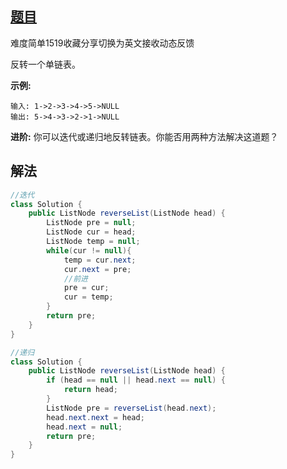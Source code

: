 ## [题目](https://leetcode-cn.com/problems/reverse-linked-list/)

难度简单1519收藏分享切换为英文接收动态反馈

反转一个单链表。

**示例:**

```
输入: 1->2->3->4->5->NULL
输出: 5->4->3->2->1->NULL
```

**进阶:**
你可以迭代或递归地反转链表。你能否用两种方法解决这道题？

## 解法

```java
//迭代
class Solution {
    public ListNode reverseList(ListNode head) {
        ListNode pre = null;
        ListNode cur = head;
        ListNode temp = null;
        while(cur != null){
            temp = cur.next;
            cur.next = pre;
            //前进
            pre = cur;
            cur = temp;
        }
        return pre;
    }
}

//递归
class Solution {
    public ListNode reverseList(ListNode head) {
        if (head == null || head.next == null) {
            return head;
        }
        ListNode pre = reverseList(head.next);
        head.next.next = head;
        head.next = null;
        return pre;
    }
}
```

